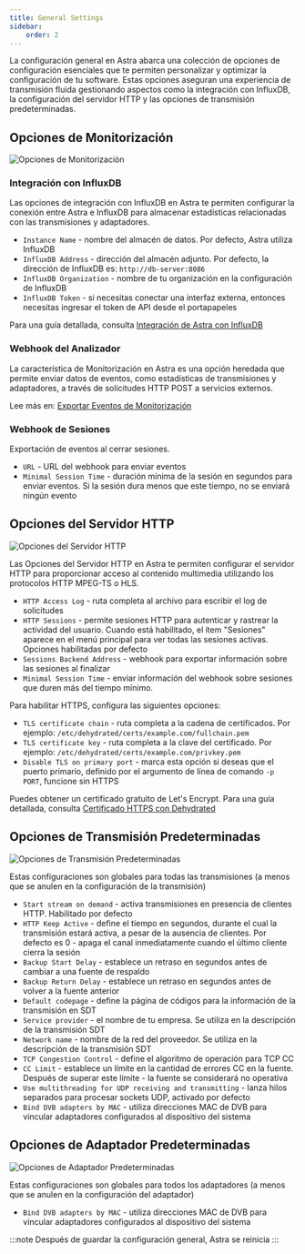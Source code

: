 ```yaml
---
title: General Settings
sidebar:
    order: 2
---
```


La configuración general en Astra abarca una colección de opciones de configuración esenciales que te permiten personalizar y optimizar la configuración de tu software. Estas opciones aseguran una experiencia de transmisión fluida gestionando aspectos como la integración con InfluxDB, la configuración del servidor HTTP y las opciones de transmisión predeterminadas.

## Opciones de Monitorización

![Opciones de Monitorización](https://cdn.cesbo.com/help/astra/admin-guide/settings/general/monitoring.png)

### Integración con InfluxDB

Las opciones de integración con InfluxDB en Astra te permiten configurar la conexión entre Astra e InfluxDB para almacenar estadísticas relacionadas con las transmisiones y adaptadores.

- `Instance Name` - nombre del almacén de datos. Por defecto, Astra utiliza InfluxDB
- `InfluxDB Address` - dirección del almacén adjunto. Por defecto, la dirección de InfluxDB es: `http://db-server:8086`
- `InfluxDB Organization` - nombre de tu organización en la configuración de InfluxDB
- `InfluxDB Token` - si necesitas conectar una interfaz externa, entonces necesitas ingresar el token de API desde el portapapeles

Para una guía detallada, consulta [Integración de Astra con InfluxDB](/en/astra/monitoring/influxdb/)

### Webhook del Analizador

La característica de Monitorización en Astra es una opción heredada que permite enviar datos de eventos, como estadísticas de transmisiones y adaptadores, a través de solicitudes HTTP POST a servicios externos.

Lee más en: [Exportar Eventos de Monitorización](/en/astra/monitoring/export-monitoring-events/)

### Webhook de Sesiones

Exportación de eventos al cerrar sesiones.

- `URL` - URL del webhook para enviar eventos
- `Minimal Session Time` - duración mínima de la sesión en segundos para enviar eventos. Si la sesión dura menos que este tiempo, no se enviará ningún evento

## Opciones del Servidor HTTP

![Opciones del Servidor HTTP](https://cdn.cesbo.com/help/astra/admin-guide/settings/general/http-server.png)

Las Opciones del Servidor HTTP en Astra te permiten configurar el servidor HTTP para proporcionar acceso al contenido multimedia utilizando los protocolos HTTP MPEG-TS o HLS.

- `HTTP Access Log` - ruta completa al archivo para escribir el log de solicitudes
- `HTTP Sessions` - permite sesiones HTTP para autenticar y rastrear la actividad del usuario. Cuando está habilitado, el ítem "Sesiones" aparece en el menú principal para ver todas las sesiones activas. Opciones habilitadas por defecto
- `Sessions Backend Address` - webhook para exportar información sobre las sesiones al finalizar
- `Minimal Session Time` - enviar información del webhook sobre sesiones que duren más del tiempo mínimo.

Para habilitar HTTPS, configura las siguientes opciones:

- `TLS certificate chain` - ruta completa a la cadena de certificados. Por ejemplo: `/etc/dehydrated/certs/example.com/fullchain.pem`
- `TLS certificate key` - ruta completa a la clave del certificado. Por ejemplo: `/etc/dehydrated/certs/example.com/privkey.pem`
- `Disable TLS on primary port` - marca esta opción si deseas que el puerto primario, definido por el argumento de línea de comando `-p PORT`, funcione sin HTTPS

Puedes obtener un certificado gratuito de Let's Encrypt. Para una guía detallada, consulta [Certificado HTTPS con Dehydrated](/en/articles/tools-and-utilities/dehydrated/)

## Opciones de Transmisión Predeterminadas

![Opciones de Transmisión Predeterminadas](https://cdn.cesbo.com/help/astra/admin-guide/settings/general/stream.png)

Estas configuraciones son globales para todas las transmisiones (a menos que se anulen en la configuración de la transmisión)

- `Start stream on demand` - activa transmisiones en presencia de clientes HTTP. Habilitado por defecto
- `HTTP Keep Active` - define el tiempo en segundos, durante el cual la transmisión estará activa, a pesar de la ausencia de clientes. Por defecto es 0 - apaga el canal inmediatamente cuando el último cliente cierra la sesión
- `Backup Start Delay` - establece un retraso en segundos antes de cambiar a una fuente de respaldo
- `Backup Return Delay` - establece un retraso en segundos antes de volver a la fuente anterior
- `Default codepage` - define la página de códigos para la información de la transmisión en SDT
- `Service provider` - el nombre de tu empresa. Se utiliza en la descripción de la transmisión SDT
- `Network name` - nombre de la red del proveedor. Se utiliza en la descripción de la transmisión SDT
- `TCP Congestion Control` - define el algoritmo de operación para TCP CC
- `CC Limit` - establece un límite en la cantidad de errores CC en la fuente. Después de superar este límite - la fuente se considerará no operativa
- `Use multithreading for UDP receiving and transmitting` - lanza hilos separados para procesar sockets UDP, activado por defecto
- `Bind DVB adapters by MAC` - utiliza direcciones MAC de DVB para vincular adaptadores configurados al dispositivo del sistema

## Opciones de Adaptador Predeterminadas

![Opciones de Adaptador Predeterminadas](https://cdn.cesbo.com/help/astra/admin-guide/settings/general/adapter.png)

Estas configuraciones son globales para todos los adaptadores (a menos que se anulen en la configuración del adaptador)

- `Bind DVB adapters by MAC` - utiliza direcciones MAC de DVB para vincular adaptadores configurados al dispositivo del sistema

:::note
Después de guardar la configuración general, Astra se reinicia
:::